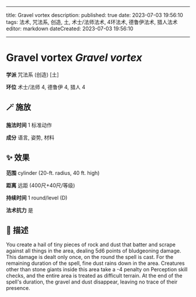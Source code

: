 
---
title: Gravel vortex
description: 
published: true
date: 2023-07-03 19:56:10
tags: 法术, 咒法系, 创造, 土, 术士/法师法术, 4环法术, 德鲁伊法术, 猎人法术
editor: markdown
dateCreated: 2023-07-03 19:56:10

---

# **Gravel vortex** *Gravel vortex*

**学派** 咒法系 (创造) \[土\] 

**环位** 术士/法师 4, 德鲁伊 4, 猎人 4

## 🪄 施放

**施法时间** 1 标准动作

**成分** 语言, 姿势, 材料

## ✨ 效果  

**范围** cylinder (20-ft. radius, 40 ft. high)

**距离** 远距 (400尺+40尺/等级)  

**持续时间** 1 round/level (D) 

**法术抗力** 是

## 📖 描述

You create a hail of tiny pieces of rock and dust that batter and scrape against all things in the area, dealing 5d6 points of bludgeoning damage. This damage is dealt only once, on the round the spell is cast. For the remaining duration of the spell, fine dust rains down in the area. Creatures other than stone giants inside this area take a -4 penalty on Perception skill checks, and the entire area is treated as difficult terrain. At the end of the spell's duration, the gravel and dust disappear, leaving no trace of their presence.
    
